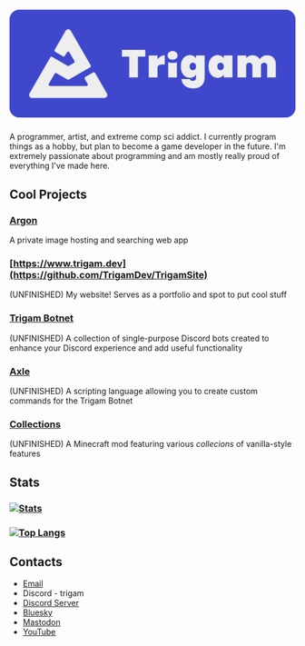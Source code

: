 # ![logo_panel]
A programmer, artist, and extreme comp sci addict. I currently program things as a hobby, but plan to become a game developer in the future. I'm extremely passionate about programming and am mostly really proud of everything I've made here.
## Cool Projects
### [Argon](https://github.com/TrigamDev/Argon)
A private image hosting and searching web app
### [https://www.trigam.dev](https://github.com/TrigamDev/TrigamSite)
(UNFINISHED) My website! Serves as a portfolio and spot to put cool stuff
### [Trigam Botnet](https://github.com/TrigamDev/Trigam-Botnet)
(UNFINISHED) A collection of single-purpose Discord bots created to enhance your Discord experience and add useful functionality
### [Axle](https://github.com/TrigamDev/Axle)
(UNFINISHED) A scripting language allowing you to create custom commands for the Trigam Botnet
### [Collections](https://github.com/Trigam04/Collections)
(UNFINISHED) A Minecraft mod featuring various *collecions* of vanilla-style features
## Stats
### [![Stats](https://github-readme-stats.vercel.app/api/?username=TrigamDev&theme=github_dark&show_icons=true)](https://github.com/TrigamDev/)
### [![Top Langs](https://github-readme-stats.vercel.app/api/top-langs/?username=TrigamDev&theme=github_dark&langs_count=10&layout=donut)](https://github.com/TrigamDev/)
## Contacts
* [Email](mailto:trigambusiness@gmail.com)
* Discord - trigam
* [Discord Server](https://dsc.gg/trigam-den)
* [Bluesky](https://bsky.app/profile/trigam.dev)
* [Mastodon](https://wetdry.world/@trigam)
* [YouTube](https://www.youtube.com/@trigamdev)

[logo_panel]: https://github.com/TrigamDev/TrigamDev/blob/main/assets/logo_panel.png
